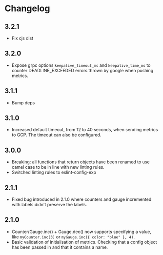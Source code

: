 # Changelog

## 3.2.1

- Fix cjs dist

## 3.2.0

- Expose grpc options `keepalive_timeout_ms` and `keepalive_time_ms` to counter DEADLINE_EXCEEDED errors thrown by google when pushing metrics.

## 3.1.1

- Bump deps

## 3.1.0

- Increased default timeout, from 12 to 40 seconds, when sending metrics to GCP. The timeout can also be configured.

## 3.0.0

- Breaking: all functions that return objects have been renamed to use camel case to be in line with new linting rules.
- Switched linting rules to eslint-config-exp

## 2.1.1

- Fixed bug introduced in 2.1.0 where counters and gauge incremented with labels didn't preserve the labels.

## 2.1.0

- Counter/Gauge.inc() + Gauge.dec() now supports specifying a value, like `myCounter.inc(3)` or `myGauge.inc({ color: "blue" }, 4)`.
- Basic validation of initialisation of metrics. Checking that a config object has been passed in and that it contains a name.
